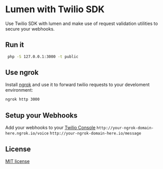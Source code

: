 # Lumen with Twilio SDK

Use Twilio SDK with lumen and make use of request validation utilities to secure your webhooks.

## Run it

```bash
 php -S 127.0.0.1:3000 -t public
```
## Use ngrok

Install [ngrok](https://ngrok.com/download) and use it to forward twilio requests to your develoment environment:

```bash
ngrok http 3000
```

## Setup your Webhooks
Add your webhooks to your [Twilio Console](https://www.twilio.com/console/phone-numbers)
`http://your-ngrok-domain-here.ngrok.io/voice`
`http://your-ngrok-domain-here.io/message`
## License

[MIT license](http://opensource.org/licenses/MIT)
